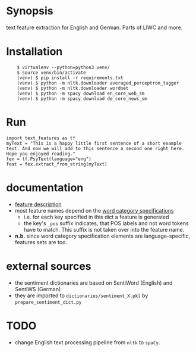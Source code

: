 # Synopsis

text feature extraction for English and German. Parts of LIWC and more.

# Installation

```
    $ virtualenv --python=python3 venv/
    $ source venv/bin/activate
    (venv) $ pip install -r requirements.txt
    (venv) $ python -m nltk.downloader averaged_perceptron_tagger
    (venv) $ python -m nltk.downloader wordnet
    (venv) $ python -m spacy download en_core_web_sm
    (venv) $ python -m spacy download de_core_news_sm
```

# Run

```
import text_features as tf
myText = "This is a happy little first sentence of a short example text. And now we will add to this sentence a second one right here. Hope you enjoyed reading."
fex = tf.PsyText(language="eng")
feat = fex.extract_from_string(myText)
```

# documentation

* [feature description](features.md)
* most feature names depend on the [word category specifications](dictionaries/word_categories_eng.json)
    * i.e. for each key specified in this dict a feature is generated
    * the key's `_pos` suffix indicates, that POS labels and not word tokens have to match. This suffix is not taken over into the feature name.
* **n.b.** since word category specification elements are language-specific, features sets are too.

# external sources

* the sentiment dictionaries are based on SentiWord (English) and SentiWS (German)
* they are imported to `dictionaries/sentiment_X.pkl` by `prepare_sentiment_dict.py`

# TODO

* change English text processing pipeline from `nltk` to `spaCy`.

